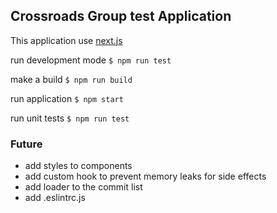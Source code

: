 ## Crossroads Group test Application

This application use
[next.js](https://github.com/zeit/next.js)

run development mode
`$ npm run test`

make a build
`$ npm run build`
 
run application
`$ npm start`

run unit tests
`$ npm run test`

### Future
- add styles to components
- add custom hook to prevent memory leaks for side effects
- add loader to the commit list
- add .eslintrc.js
